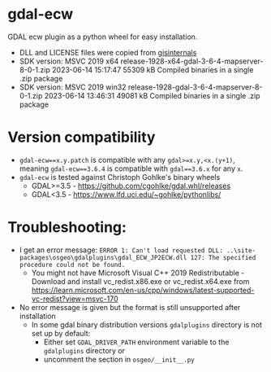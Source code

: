# gdal-ecw
GDAL ecw plugin as a python wheel for easy installation.
* DLL and LICENSE files were copied from [gisinternals](https://www.gisinternals.com/release.php) 
* SDK version: MSVC 2019	x64		release-1928-x64-gdal-3-6-4-mapserver-8-0-1.zip	2023-06-14 15:17:47	55309 kB	Compiled binaries in a single .zip package
* SDK version: MSVC 2019	win32	release-1928-gdal-3-6-4-mapserver-8-0-1.zip	2023-06-14 13:46:31	49081 kB	Compiled binaries in a single .zip package

# Version compatibility
* `gdal-ecw==x.y.patch` is compatible with any `gdal>=x.y,<x.(y+1)`, 
meaning `gdal-ecw==3.6.4` is compatible with `gdal==3.6.x` for any `x`.
* `gdal-ecw` is tested against Christoph Gohlke's binary wheels
  * GDAL>=3.5 - https://github.com/cgohlke/gdal.whl/releases
  * GDAL<3.5 - https://www.lfd.uci.edu/~gohlke/pythonlibs/

# Troubleshooting:
* I get an error message: `ERROR 1: Can't load requested DLL: ..\site-packages\osgeo\gdalplugins\gdal_ECW_JP2ECW.dll
127: The specified procedure could not be found.`
  * You might not have Microsoft Visual C++ 2019 Redistributable - 
Download and install vc_redist.x86.exe or vc_redist.x64.exe from 
https://learn.microsoft.com/en-us/cpp/windows/latest-supported-vc-redist?view=msvc-170
* No error message is given but the format is still unsupported after installation
  * In some gdal binary distribution versions `gdalplugins` directory is not set up by default:
    * Either set `GDAL_DRIVER_PATH` environment variable to the `gdalplugins` directory or 
    * uncomment the section in `osgeo/__init__.py`
